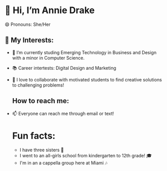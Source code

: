 # 👋 Hi, I’m Annie Drake
😄 Pronouns: She/Her
## 👀 My Interests:
- 🌱 I’m currently studing Emerging Technology in Business and Design with a minor in Computer Science.
- 📚 Career intertests: Digital Design and Marketing
- 💞️ I love to collaborate with motivated students to find creative solutions to challenging problems!
  ## How to reach me: 
- 📫 Everyone can reach me through email or text!

  # Fun facts:
  - I have three sisters 🎀
  - I went to an all-girls school from kindergarten to 12th grade! 🎓
  - I'm in an a cappella group here at Miami 🎶

<!---
anniedrake/anniedrake is a ✨ special ✨ repository because its `README.md` (this file) appears on your GitHub profile.
You can click the Preview link to take a look at your changes.
--->
